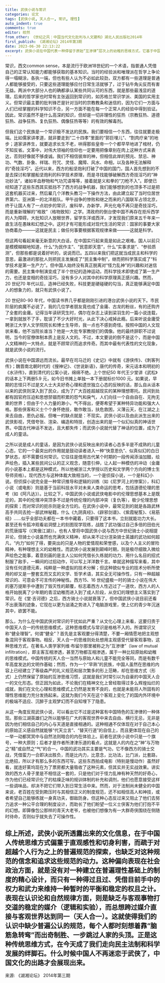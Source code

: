```yaml
---
title: 武侠小说与常识
categories: 论文
tags: [武侠小说, 天人合一, 常识, 理性]
auto_indent: true
comments: true
editor: 皎然
from_other: 《世纪之风：中国当代文化批判与人文建构》湖北人民出版社2014年
first_publish: 《湖湘论坛》2014年第3期
date: 2023-06-30 22:13:22
excerpt: 武侠小说在中国代表一种停留于原始“互渗律”层次上的幼稚的思维方式，它基于中国传统“天人合一”的自然观和人性观，弥漫于中国从下层民众到高级知识分子的思想深处，是对主客相分的健全常识的一种遮蔽和解构。在今天武侠精神向影视和电脑游戏的渗透更是使人们沉溺于幻想而忽视了对社会公正体制和合理的思维方式的重建，亟待我们在大众中普及一种起码的理性即健全理智。
---
```


常识，西文common sense，本是流行于欧洲18世纪的一个术语，指普通人凭借自己的正常认知能力都能够获取的基本知识。当时的经验派和唯理派在哲学上争论得一塌糊涂，各执一端，但也有些人认为不必如此较劲，双方都有一些道理是普通人都能够接受的，只要这些道理能够应付日常生活就够了，过于钻牛角尖反而有害无益。两派中大部分人也的确都承认某些共同认可的东西，就是那些最浅显的道理。后来的哲学家也时常有主张返回到常识的，如苏格兰常识学派、美国的实用主义。但常识最主要的批判锋芒是针对当时的宗教教条和迷信的，因为它们一方面与人们已经掌握的科学知识不合，另一方面不能在每一个正常人的经验中得到验证。因此，常识虽然不是什么高深的知识，但却是一切非理性的狂热（宗教狂热、道德狂热、战争狂热、复仇狂热、偶像狂热等等）的有效的解毒剂。

但我们这个民族是一个常识极不发达的民族。我们要相信一个东西，往往就要走极端。比如儒家讲孝道，就非要走到“二十四孝”里面的“郭巨埋儿”、“割肉疗亲”的地步；道家讲养生，就要追求长生不老，哄得那些皇帝一个个都早早地进了棺材，仍不知反省。文革中，对伟大领袖的信仰也一定要用把像章别在肉上这种方式来表达，否则好像就不够虔诚。我们不相信彼岸的神，但相信此岸的预兆、禁忌、神功、气数、卦象、祥瑞、符咒、灵怪、魔障、风水、命相，以及各种无法解释的“奇技淫巧”。近代以来，西方的船坚炮利打破了中国的国门，国人首先想到的不是去探讨和掌握船坚炮利的科学技术原理，而是寻找能够破解西方奇技淫巧的“神功妙法”，诸如羊血秽物和气功咒语等等，接着就是义和拳的“刀枪不入”。即使已经知道了这些东西其实抵挡不了西方的战争机器，我们能够想到的也顶多不过是把这套机器买过来，然后雇几个洋教头教习一下操作方法，由此建立起了当时位居世界第六、亚洲第一的北洋舰队。甲午战争的惨败和继之而来的八国联军占领北京，终于让国人有了一点初步的常识，废科举，办新学，声光化电不再只是奇技淫巧，而是重新理解的“格致”（格物致知）之学。清政府的倒台使中国不再存在拒斥西学的人为障碍，大批知识人放眼世界，留学东洋或西洋，才发现我们原来五千年来一直生活在愚昧和幻想之中。这时才有可能形成对现代生活的常识：国家的事要大家协商着办———这就是民主；做任何事要根据客观规律来做———这就是科学。

但这两句看起来毫无新意的大白话，在中国实行起来竟是如此之艰难。国人以前只是模模糊糊地知道，什么“为民作主”、“民意即天意”，什么“实事求是”、“参验质测”，但那些都是说着好听的，说说而已。五四以来我们把这就当成民主和科学的意思，最激进的那批人则把民主发展成了“民主集中制”，继而把科学落实成了“科学技术是第一生产力”。但中国人始终没有真正脱离对“怪力乱神”的兴趣和对迷信的需要。民主集中制演变成了半个世纪的造神运动，而科学技术即使成了第一生产力，也还是变相的奇技淫巧，没有多少人对其中的科学原理真正感兴趣。然而，20 世纪70 年代以后，造神已经失败，科技更是硬碰硬的勾当，真正能够满足中国人的想象力的，就只有武侠小说了。

20 世纪80-90 年代，中国读书界几乎都是刚刚引进的港台武侠小说的天下。市民阶层的疯魔不必说了，我的几位学者朋友竟也成了金庸、古龙的粉丝，有的还购齐了全套的金庸。记得当年读研究生时，偶尔在杂志上读到梁羽生的一篇小说连载，一拿到就放不了手，耽误了不少大好时光，从此下决心戒掉此瘾。后来听说金庸受聘浙江大学人文学院院长和博士生导师，我一点也不感到奇怪。按照中国的人文现状来看，他不当院长谁当？他是一大批专家教授们的偶像。他的最终辞职不过说明，当今的官僚体制本质上是反人文的。不过，本文要说的倒不是这个，而是中国人文精神的一大特点，就是不顾常识而追求传奇。而其中最有代表性的文化现象，就是武侠小说的流行。

武侠小说在中国源远而流长。最早在司马迁的《史记》中就有《游侠传》、《刺客列传》；魏晋南北朝时代的《搜神记》、《世说新语》，唐代的传奇，宋元话本和明初的《水浒传》，直到清代的公案小说，绵绵不绝。上个世纪50 年代王少堂讲《武松》的话本上下两册5.9 元，如今旧书摊上单独一本下册就标价1000 元。如果说，早期的志怪只不过是文人士大夫好奇心理和遗世独立心态的反映的话，那么自从话本以来的武侠则深入到了民众，成为了广大百姓超越现实的某种理想寄托。民间到处都有因官府压迫和思想禁锢而积累的怨气和戾气，人们向往一个自由自在、无拘无束的世界；但由于个人力量的渺小，气不得出，便寄希望于某种特异功能和强大人格。那些侠客和义士个个身怀绝技，敢作敢当，扶危救困，义薄云天，在江湖之上来去自由，恩仇必报。但唯一的缺点就是：不现实。武侠小说以及由此派生出来的武侠影视，凭借夸张、渲染、编造和特技，创造出来的是一个似幻似真的神话世界。中国古代神话不发达，且大都失传；而武侠小说就代替了神话的位置，成为了成人的童话。

之所以说是成人的童话，是因为武侠小说反映出来的读者心态多半是不成熟的儿童心态，它的一个最突出的作用就是鼓动读者进入一种“快意恩仇”、似真似幻的白日梦状态，却不需要任何常识。它往往是借用古代某个时期的一段传闻添油加醋，绘声绘色，插入某些民间公认的正义观念，随意引伸，让人起一种模仿的冲动（金庸的小说基本上都是这种模式，所以他被浙江大学授以历史和文学两个方向的博士生导师资格）。现代西方与这种体裁大致相当的，一个是侦探小说，一个是科幻小说。但侦探小说完全是一种常识推导和逻辑的训练（如《尼罗河上的惨案》），科幻小说（或电影）则是基于当前科技水平对未来人类命运的思考，包括道德伦理的思考（如《阿凡达》）。比较之下，中国武侠小说或武侠电影中的伦理思想基本上是既定的，其中的伦理冲突顶多不过是传统伦理的内部冲突（复仇等），极少伦理思想的探索；而对常识的扼杀则是全方位的。在武侠小说中，最常见到的就是各路武林高手共同去抢一部武林秘籍，什么《九阴真经》、《辟邪剑谱》、《紫霞秘笈》、《易筋经》……似乎全部功夫都在一本书中藏着，只要得了这本书，立刻就能功力大长。甚至还有令狐冲观看岩洞壁上的刻图现学现练，战胜了武功强过自己多倍的田伯光的荒唐描写（《笑傲江湖》）。也有人曾将中国武侠小说与西方中世纪骑士小说相提并论，但骑士小说虽然也充满侠义精神，却从来不过分渲染骑士英雄的武功如何超凡，“内力”如何了得，要突出的只是人物的爱情观和荣誉感，以及个人主义的冒险精神，有种理想主义的幼稚性。而武侠小说发展到颠峰时期，则是极尽细致入微绘声绘色之能事，着意刻画的是主人公如何凭借长久练就的功力、用什么名目的招式制服了敌手，一瞬间的过招动作，可以写上洋洋数千言。单就这种描写来看，其中没有任何道德元素，纯粹是一种虚拟的技术分解；但这种貌似专业的技术分析所使用的却又是一整套玄而又玄的文学、哲学术语，其实全无可操作性，只有一种超越常识的、可意会不可言传的神秘性。西方15、16 世纪盛极一时的骑士小说在伟大的塞万提斯手中遭到了毁灭性的颠覆，标志着西方人性迈过了一道坎，西方人的人格开始脱离了少年期的青涩幼稚而进入到了成人阶段，从空幻的理想主义落实到了常识。在《堂·吉诃德》之后，西方骑士小说就衰落了。但中国武侠小说目前还看不出衰落的迹象，它现在以更为汹涌之势进入了电脑游戏里，使上亿的青少年沉迷其中，欲罢不能。

那么，为什么在中国武侠对常识的干扰如此严重？从文化心理上来看，这要归责于中国天人合一的传统思维模式，这种思维模式与常识是格格不入的。所谓常识又称“健全理智”。何谓“健全”？首先是主客观要分得清楚，不要一厢情愿地把主观想象混同于客观事物。相反，天人合一的思维则处处想用主观感受代替客观事物，这种思维方式，在著名人类学家列维·布留尔那里被称之为“互渗律”（law of mutual infiltration），即主客互相渗透，甚至万物都互相渗透，属于一种比较原始和幼稚的思维模式。中国传统的天人合一当然与原始人和儿童不能完全等同，而是有数千年高度发达的文明作基础；然而，作为一个“早熟”的民族，中国人虽然在思维的内容上已经建立了等级森严的礼义规范和层次繁多的形上范畴，却在思维方式（形式）上仍然保留了原始的互渗思维习惯，这就是我们时常引以为自豪的中国天人合一的文化形态。但正因为如此，不论我们在精神文化上曾经取得过多么辉煌灿烂的成就，我们在文化心理和思维模式上仍然是发育不良的，也就是未能将人所固有的理性思维能力充分发扬起来。这就为我们今天在这个客观上变化了的国内外环境中的极端不适应、沉醉于主观梦幻而不自知埋下了隐患。

从这一角度反观武侠小说，可以看出它不过是这种富有中国特色的互渗律的一种体现。那些江湖英雄们之所以能够在广大的客观世界中来去自由、横行无忌，无非是因为他们相信自己的内心与天道是直接相通的。这种相通不仅体现在对于自己本心的原始正义感自然就能够“代天立言”、“替天行道”的自信上，而且更体现在自己的一举一动都冥冥中与自然法则暗合的内在体验上。前者在武侠小说中只是一个旗号，一种大原则；后者才是作者所津津乐道的看点，这就是人的内在之“神”与万物之“精”或自然之“气”的合一。中国的武功其实主要是气功，它不像西方的骑士交战，凭借蛮力一合即决出胜负，而是比内力，比意念，比功法，比门派，比套路，比绝招，所以才有那么多的东西可写。这些东西拍成电影（特别是慢动作）虽然好看，就连好莱坞现在为了票房都大量吸收了这种元素，但其实并无实战效果。讲实效的西方人骨子里是不相信这一套的，只是他们对于怪力乱神有种天然的好奇心，作为他们已经常识化了的枯燥乏味的规训体制的补充和调剂，他们也愿意接受这样一些调味品，却决不把它们带入到日常生活中来。然而，对于法制尚未健全的中国来说，老百姓在受到欺压时与其相信正义的制度规范，还不如相信高人和神技，或者希望自己能够练就一身真功夫，御敌防身。但这种心态反过来又阻止了他们去努力追求一种公平合理的制度设计，而助长了他们盼望一位义士侠客为他们打抱不平的幻想。即算像包公那样的青天大老爷，也被他们想像为有一大群奇侠围绕在侧随时待命，否则似乎就失去了可操作性。

综上所述，武侠小说所透露出来的文化信息，在于中国人传统思维方式偏重于直观感性和切身利害，而疏于对超越个人行为之上的普遍规范的探索，也缺乏对这种规范的信念和追求这些规范的动力。这种偏向表现在社会政治方面，就是没有对一种建立在普遍理性基础上的制度的精心设计，而只有一种得过且过、凭借目前手中的权力和武力来维持一种暂时的平衡和稳定的权且之计。表现在认识论和自然规律方面，则是缺乏与客观事物打交道的稳定的媒介（逻辑和实验），而总想跨过媒介直接与客观世界达到同一（天人合一）。这就使得我们的认识中缺少普遍公认的规范，每个人都时刻想着靠“脑筋急转弯”而出奇制胜、一步跳过人家的头顶。正是这种传统思维方式，在今天成了我们走向民主法制和科学发展的绊脚石。什么时候中国人不再迷恋于武侠了，中国文化的出路才会展现出来。
------------
来源: 《湖湘论坛》 2014年第三期
